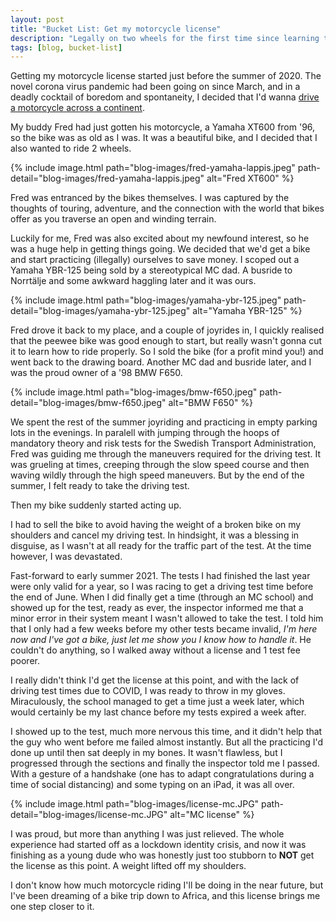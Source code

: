 ```yaml
---
layout: post
title: "Bucket List: Get my motorcycle license"
description: "Legally on two wheels for the first time since learning to ride a bicycle"
tags: [blog, bucket-list]
---
```


Getting my motorcycle license started just before the summer of 2020. The novel corona virus pandemic had been going on since March, and in a deadly cocktail of boredom and spontaneity, I decided that I'd wanna [drive a motorcycle across a continent](https://www.imdb.com/title/tt0403778/). 

My buddy Fred had just gotten his motorcycle, a Yamaha XT600 from '96, so the bike was as old as I was. It was a beautiful bike, and I decided that I also wanted to ride 2 wheels.

{% include image.html path="blog-images/fred-yamaha-lappis.jpeg" path-detail="blog-images/fred-yamaha-lappis.jpeg" alt="Fred XT600" %}

Fred was entranced by the bikes themselves. I was captured by the thoughts of touring, adventure, and the connection with the world that bikes offer as you traverse an open and winding terrain.

Luckily for me, Fred was also excited about my newfound interest, so he was a huge help in getting things going. We decided that we'd get a bike and start practicing (illegally) ourselves to save money. I scoped out a Yamaha YBR-125 being sold by a stereotypical MC dad. A busride to Norrtälje and some awkward haggling later and it was ours. 

{% include image.html path="blog-images/yamaha-ybr-125.jpeg" path-detail="blog-images/yamaha-ybr-125.jpeg" alt="Yamaha YBR-125" %}

Fred drove it back to my place, and a couple of joyrides in, I quickly realised that the peewee bike was good enough to start, but really wasn't gonna cut it to learn how to ride properly. So I sold the bike (for a profit mind you!) and went back to the drawing board. Another MC dad and busride later, and I was the proud owner of a '98 BMW F650. 

{% include image.html path="blog-images/bmw-f650.jpeg" path-detail="blog-images/bmw-f650.jpeg" alt="BMW F650" %}

We spent the rest of the summer joyriding and practicing in empty parking lots in the evenings. In paralell with jumping through the hoops of mandatory theory and risk tests for the Swedish Transport Administration, Fred was guiding me through the maneuvers required for the driving test. It was grueling at times, creeping through the slow speed course and then waving wildly through the high speed maneuvers. But by the end of the summer, I felt ready to take the driving test. 

Then my bike suddenly started acting up. 

I had to sell the bike to avoid having the weight of a broken bike on my shoulders and cancel my driving test. In hindsight, it was a blessing in disguise, as I wasn't at all ready for the traffic part of the test. At the time however, I was devastated. 

Fast-forward to early summer 2021. The tests I had finished the last year were only valid for a year, so I was racing to get a driving test time before the end of June. When I did finally get a time (through an MC school) and showed up for the test, ready as ever, the inspector informed me that a minor error in their system meant I wasn't allowed to take the test. I told him that I only had a few weeks before my other tests became invalid, _I'm here now and I've got a bike, just let me show you I know how to handle it_. He couldn't do anything, so I walked away without a license and 1 test fee poorer. 

I really didn't think I'd get the license at this point, and with the lack of driving test times due to COVID, I was ready to throw in my gloves. Miraculously, the school managed to get a time just a week later, which would certainly be my last chance before my tests expired a week after. 

I showed up to the test, much more nervous this time, and it didn't help that the guy who went before me failed almost instantly. But all the practicing I'd done up until then sat deeply in my bones. It wasn't flawless, but I progressed through the sections and finally the inspector told me I passed. With a gesture of a handshake (one has to adapt congratulations during a time of social distancing) and some typing on an iPad, it was all over. 

{% include image.html path="blog-images/license-mc.JPG" path-detail="blog-images/license-mc.JPG" alt="MC license" %}

I was proud, but more than anything I was just relieved. The whole experience had started off as a lockdown identity crisis, and now it was finishing as a young dude who was honestly just too stubborn to **NOT** get the license as this point. A weight lifted off my shoulders.

I don't know how much motorcycle riding I'll be doing in the near future, but I've been dreaming of a bike trip down to Africa, and this license brings me one step closer to it. 